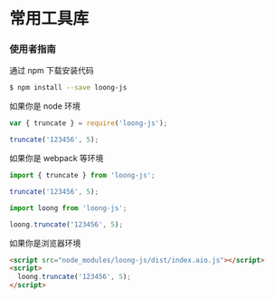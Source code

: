 # 常用工具库

### 使用者指南

通过 npm 下载安装代码

```bash
$ npm install --save loong-js
```

如果你是 node 环境

```js
var { truncate } = require('loong-js');

truncate('123456', 5);
```

如果你是 webpack 等环境

```js
import { truncate } from 'loong-js';

truncate('123456', 5);

import loong from 'loong-js';

loong.truncate('123456', 5);
```

如果你是浏览器环境

```html
<script src="node_modules/loong-js/dist/index.aio.js"></script>
<script>
  loong.truncate('123456', 5);
</script>
```
